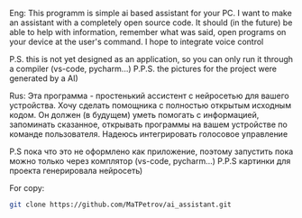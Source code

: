 Eng:
This programm is simple ai based assistant for your PC. 
I want to make an assistant with a completely open source code. 
It should (in the future) be able to help with information, remember what was said, open programs on your device at the user's command. 
I hope to integrate voice control

P.S. this is not yet designed as an application, so you can only run it through a compiler (vs-code, pycharm...)
P.P.S. the pictures for the project were generated by a AI)

Rus:
Эта программа - простенький ассистент с нейросетью для вашего устройства.
Хочу сделать помощника с полностью открытым исходным кодом. 
Он должен (в будущем) уметь помогать с информацией, запоминать сказанное, открывать программы на вашем устройстве по команде пользователя. 
Надеюсь интегрировать голосовое управление

P.S пока что это не оформлено как приложение, поэтому запустить пока можно только через комплятор (vs-code, pycharm...)
P.P.S картинки для проекта генерировала нейросеть)

For copy: 
```bash
git clone https://github.com/MaTPetrov/ai_assistant.git
```
